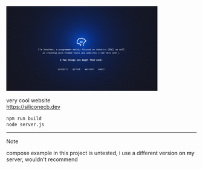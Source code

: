 <img src="static/images/ghbanner.png" alt="cool banner" width="400">

very cool website
<br>
https://siliconecb.dev
```
npm run build
node server.js
```
---
>[!NOTE]
> compose example in this project is untested, i use a different version on my server, wouldn't recommend